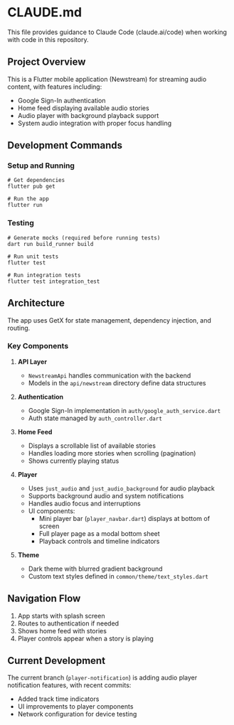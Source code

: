 # CLAUDE.md

This file provides guidance to Claude Code (claude.ai/code) when working with code in this repository.

## Project Overview

This is a Flutter mobile application (Newstream) for streaming audio content, with features including:
- Google Sign-In authentication
- Home feed displaying available audio stories
- Audio player with background playback support
- System audio integration with proper focus handling

## Development Commands

### Setup and Running

```
# Get dependencies
flutter pub get

# Run the app
flutter run
```

### Testing

```
# Generate mocks (required before running tests)
dart run build_runner build

# Run unit tests
flutter test

# Run integration tests
flutter test integration_test
```

## Architecture

The app uses GetX for state management, dependency injection, and routing.

### Key Components

1. **API Layer**
   - `NewstreamApi` handles communication with the backend
   - Models in the `api/newstream` directory define data structures

2. **Authentication**
   - Google Sign-In implementation in `auth/google_auth_service.dart`
   - Auth state managed by `auth_controller.dart`

3. **Home Feed**
   - Displays a scrollable list of available stories
   - Handles loading more stories when scrolling (pagination)
   - Shows currently playing status

4. **Player**
   - Uses `just_audio` and `just_audio_background` for audio playback
   - Supports background audio and system notifications
   - Handles audio focus and interruptions
   - UI components:
     - Mini player bar (`player_navbar.dart`) displays at bottom of screen
     - Full player page as a modal bottom sheet
     - Playback controls and timeline indicators

5. **Theme**
   - Dark theme with blurred gradient background
   - Custom text styles defined in `common/theme/text_styles.dart`

## Navigation Flow

1. App starts with splash screen
2. Routes to authentication if needed
3. Shows home feed with stories
4. Player controls appear when a story is playing

## Current Development

The current branch (`player-notification`) is adding audio player notification features, with recent commits:
- Added track time indicators
- UI improvements to player components
- Network configuration for device testing